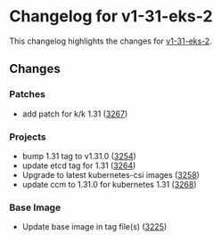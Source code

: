 # Changelog for v1-31-eks-2

This changelog highlights the changes for [v1-31-eks-2](https://github.com/aws/eks-distro/tree/v1-31-eks-2).

## Changes

### Patches
* add patch for k/k 1.31 ([3267](https://github.com/aws/eks-distro/pull/3267))

### Projects
* bump 1.31 tag to v1.31.0 ([3254](https://github.com/aws/eks-distro/pull/3254))
* update etcd tag for 1.31 ([3264](https://github.com/aws/eks-distro/pull/3264))
* Upgrade to latest kubernetes-csi images ([3258](https://github.com/aws/eks-distro/pull/3258))
* update ccm to 1.31.0 for kubernetes 1.31 ([3268](https://github.com/aws/eks-distro/pull/3268))

### Base Image
* Update base image in tag file(s) ([3225](https://github.com/aws/eks-distro/pull/3225))

